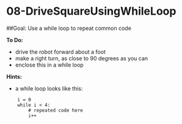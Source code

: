# 08-DriveSquareUsingWhileLoop
##Goal:  Use a while loop to repeat common code

**To Do:**
* drive the robot forward about a foot
* make a right turn, as close to 90 degrees as you can
* enclose this in a while loop

**Hints:**
* a while loop looks like this:

```
    i = 0
	while i < 4:
	    # repeated code here
		i++
```
